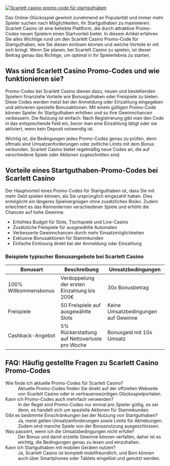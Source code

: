 [![Scarlett casino promo-code für startguthaben](https://123-caf.pages.dev/gitsignup.png)](https://vrmoo.ru/Bt82HjjY)

<p>Das Online-Glücksspiel gewinnt zunehmend an Popularität und immer mehr Spieler suchen nach Möglichkeiten, ihr Startguthaben zu maximieren. Scarlett Casino ist eine beliebte Plattform, die durch attraktive Promo-Codes neuen Spielern einen Startvorteil bietet. In diesem Artikel erfahren Sie alles Wichtige rund um den Scarlett Casino Promo-Code für Startguthaben, wie Sie diesen einlösen können und welche Vorteile er mit sich bringt. Wenn Sie planen, bei Scarlett Casino zu spielen, ist dieser Beitrag genau das Richtige, um optimal in Ihr Spielerlebnis zu starten.</p>  <h2>Was sind Scarlett Casino Promo-Codes und wie funktionieren sie?</h2> <p>Promo-Codes bei Scarlett Casino dienen dazu, neuen und bestehenden Spielern finanzielle Vorteile wie Bonusguthaben oder Freispiele zu bieten. Diese Codes werden meist bei der Anmeldung oder Einzahlung eingegeben und aktivieren spezielle Bonusaktionen. Mit einem gültigen Promo-Code können Spieler ihr Startguthaben erhöhen und so ihre Gewinnchancen verbessern. Die Nutzung ist einfach: Nach Registrierung gibt man den Code in das entsprechende Feld ein, bevor man eine Einzahlung tätigt oder sie aktiviert, wenn kein Deposit notwendig ist.</p>  <p>Wichtig ist, die Bedingungen jedes Promo-Codes genau zu prüfen, denn oftmals sind Umsatzanforderungen oder zeitliche Limits mit dem Bonus verbunden. Scarlett Casino bietet regelmäßig neue Codes an, die auf verschiedene Spiele oder Aktionen zugeschnitten sind.</p>  <h2>Vorteile eines Startguthaben-Promo-Codes bei Scarlett Casino</h2> <p>Der Hauptvorteil eines Promo-Codes für Startguthaben ist, dass Sie mit mehr Geld spielen können, als Sie ursprünglich eingezahlt haben. Dies ermöglicht ein längeres Spielvergnügen ohne zusätzliches Risiko. Zudem erleichtert es das Kennenlernen verschiedener Spiele und erhöht die Chancen auf hohe Gewinne.</p>  <ul>   <li>Erhöhtes Budget für Slots, Tischspiele und Live-Casino</li>   <li>Zusätzliche Freispiele für ausgewählte Automaten</li>   <li>Verbesserte Gewinnchancen durch mehr Einsatzmöglichkeiten</li>   <li>Exklusive Bonusaktionen für Stammkunden</li>   <li>Einfache Einlösung direkt bei der Anmeldung oder Einzahlung</li> </ul>  <h3>Beispiele typischer Bonusangebote bei Scarlett Casino</h3> <table>   <thead>     <tr>       <th>Bonusart</th>       <th>Beschreibung</th>       <th>Umsatzbedingungen</th>     </tr>   </thead>   <tbody>     <tr>       <td>100% Willkommensbonus</td>       <td>Verdoppelung der ersten Einzahlung bis 200€</td>       <td>30x Bonusbetrag</td>     </tr>     <tr>       <td>Freispiele</td>       <td>50 Freispiele auf ausgewählte Slots</td>       <td>Keine Umsatzbedingungen auf Gewinne</td>     </tr>     <tr>       <td>Cashback-Angebot</td>       <td>5% Rückerstattung auf Nettoverluste pro Woche</td>       <td>Bonusgeld mit 10x Umsatz</td>     </tr>   </tbody> </table>  <h2>FAQ: Häufig gestellte Fragen zu Scarlett Casino Promo-Codes</h2> <dl>   <dt>Wie finde ich aktuelle Promo-Codes für Scarlett Casino?</dt>   <dd>Aktuelle Promo-Codes finden Sie direkt auf der offziellen Webseite von Scarlett Casino oder in vertrauenswürdigen Glücksspielportalen.</dd>      <dt>Kann ich Promo-Codes auch mehrfach verwenden?</dt>   <dd>In der Regel sind Promo-Codes nur einmal pro Spieler gültig, es sei denn, es handelt sich um spezielle Aktionen für Stammkunden.</dd>      <dt>Gibt es bestimmte Einschränkungen bei der Nutzung von Startguthaben?</dt>   <dd>Ja, meist gelten Umsatzanforderungen sowie Limits für Abhebungen. Zudem sind manche Spiele von der Bonusnutzung ausgeschlossen.</dd>      <dt>Was passiert, wenn ich die Umsatzbedingungen nicht erfülle?</dt>   <dd>Der Bonus und damit erzielte Gewinne können verfallen, daher ist es wichtig, die Bedingungen genau zu lesen und einzuhalten.</dd>      <dt>Kann ich Startguthaben mit mobilen Geräten nutzen?</dt>   <dd>Ja, Scarlett Casino ist komplett mobilfreundlich, und Boni können auch über Smartphones oder Tablets eingelöst und genutzt werden.</dd> </dl>